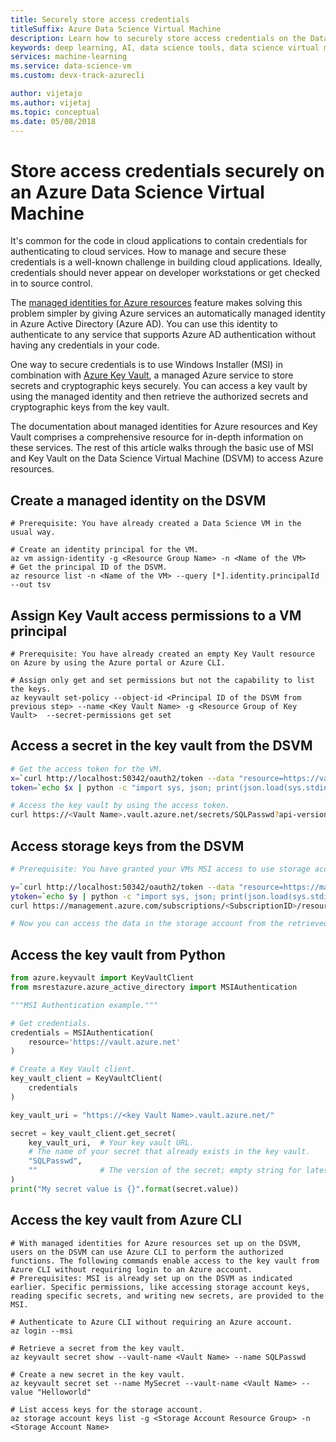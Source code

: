 ```yaml
---
title: Securely store access credentials
titleSuffix: Azure Data Science Virtual Machine 
description: Learn how to securely store access credentials on the Data Science Virtual Machine. You'll learn how to use managed service identities and Azure Key Vault to store access credentials.
keywords: deep learning, AI, data science tools, data science virtual machine, geospatial analytics, team data science process
services: machine-learning
ms.service: data-science-vm
ms.custom: devx-track-azurecli

author: vijetajo
ms.author: vijetaj
ms.topic: conceptual
ms.date: 05/08/2018
---
```


# Store access credentials securely on an Azure Data Science Virtual Machine

It's common for the code in cloud applications to contain credentials for authenticating to cloud services. How to manage and secure these credentials is a well-known challenge in building cloud applications. Ideally, credentials should never appear on developer workstations or get checked in to source control.

The [managed identities for Azure resources](../../active-directory/managed-identities-azure-resources/overview.md) feature makes solving this problem simpler by giving Azure services an automatically managed identity in Azure Active Directory (Azure AD). You can use this identity to authenticate to any service that supports Azure AD authentication without having any credentials in your code.

One way to secure credentials is to use Windows Installer (MSI) in combination with [Azure Key Vault](../../key-vault/index.yml), a managed Azure service to store secrets and cryptographic keys securely. You can access a key vault by using the managed identity and then retrieve the authorized secrets and cryptographic keys from the key vault.

The documentation about managed identities for Azure resources and Key Vault comprises a comprehensive resource for in-depth information on these services. The rest of this article walks through the basic use of MSI and Key Vault on the Data Science Virtual Machine (DSVM) to access Azure resources. 

## Create a managed identity on the DSVM

```azurecli-interactive
# Prerequisite: You have already created a Data Science VM in the usual way.

# Create an identity principal for the VM.
az vm assign-identity -g <Resource Group Name> -n <Name of the VM>
# Get the principal ID of the DSVM.
az resource list -n <Name of the VM> --query [*].identity.principalId --out tsv
```

## Assign Key Vault access permissions to a VM principal

```azurecli-interactive
# Prerequisite: You have already created an empty Key Vault resource on Azure by using the Azure portal or Azure CLI.

# Assign only get and set permissions but not the capability to list the keys.
az keyvault set-policy --object-id <Principal ID of the DSVM from previous step> --name <Key Vault Name> -g <Resource Group of Key Vault>  --secret-permissions get set
```

## Access a secret in the key vault from the DSVM

```bash
# Get the access token for the VM.
x=`curl http://localhost:50342/oauth2/token --data "resource=https://vault.azure.net" -H Metadata:true`
token=`echo $x | python -c "import sys, json; print(json.load(sys.stdin)['access_token'])"`

# Access the key vault by using the access token.
curl https://<Vault Name>.vault.azure.net/secrets/SQLPasswd?api-version=2016-10-01 -H "Authorization: Bearer $token"
```

## Access storage keys from the DSVM

```bash
# Prerequisite: You have granted your VMs MSI access to use storage account access keys based on instructions at https://learn.microsoft.com/azure/active-directory/managed-service-identity/tutorial-linux-vm-access-storage. This article describes the process in more detail.

y=`curl http://localhost:50342/oauth2/token --data "resource=https://management.azure.com/" -H Metadata:true`
ytoken=`echo $y | python -c "import sys, json; print(json.load(sys.stdin)['access_token'])"`
curl https://management.azure.com/subscriptions/<SubscriptionID>/resourceGroups/<ResourceGroup of Storage account>/providers/Microsoft.Storage/storageAccounts/<Storage Account Name>/listKeys?api-version=2016-12-01 --request POST -d "" -H "Authorization: Bearer $ytoken"

# Now you can access the data in the storage account from the retrieved storage account keys.
```

## Access the key vault from Python

```python
from azure.keyvault import KeyVaultClient
from msrestazure.azure_active_directory import MSIAuthentication

"""MSI Authentication example."""

# Get credentials.
credentials = MSIAuthentication(
    resource='https://vault.azure.net'
)

# Create a Key Vault client.
key_vault_client = KeyVaultClient(
    credentials
)

key_vault_uri = "https://<key Vault Name>.vault.azure.net/"

secret = key_vault_client.get_secret(
    key_vault_uri,  # Your key vault URL.
    # The name of your secret that already exists in the key vault.
    "SQLPasswd",
    ""              # The version of the secret; empty string for latest.
)
print("My secret value is {}".format(secret.value))
```

## Access the key vault from Azure CLI

```azurecli-interactive
# With managed identities for Azure resources set up on the DSVM, users on the DSVM can use Azure CLI to perform the authorized functions. The following commands enable access to the key vault from Azure CLI without requiring login to an Azure account.
# Prerequisites: MSI is already set up on the DSVM as indicated earlier. Specific permissions, like accessing storage account keys, reading specific secrets, and writing new secrets, are provided to the MSI.

# Authenticate to Azure CLI without requiring an Azure account. 
az login --msi

# Retrieve a secret from the key vault. 
az keyvault secret show --vault-name <Vault Name> --name SQLPasswd

# Create a new secret in the key vault.
az keyvault secret set --name MySecret --vault-name <Vault Name> --value "Helloworld"

# List access keys for the storage account.
az storage account keys list -g <Storage Account Resource Group> -n <Storage Account Name>
```
